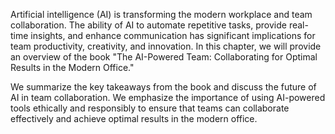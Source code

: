 
Artificial intelligence (AI) is transforming the modern workplace and team collaboration. The ability of AI to automate repetitive tasks, provide real-time insights, and enhance communication has significant implications for team productivity, creativity, and innovation. In this chapter, we will provide an overview of the book "The AI-Powered Team: Collaborating for Optimal Results in the Modern Office."

We summarize the key takeaways from the book and discuss the future of AI in team collaboration. We emphasize the importance of using AI-powered tools ethically and responsibly to ensure that teams can collaborate effectively and achieve optimal results in the modern office.

